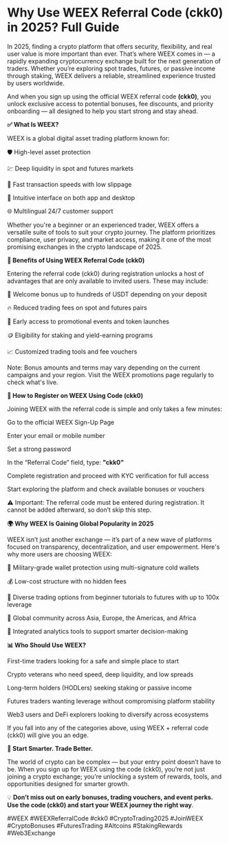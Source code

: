 # Why Use WEEX Referral Code (ckk0) in 2025? Full Guide

In 2025, finding a crypto platform that offers security, flexibility, and real user value is more important than ever. That’s where WEEX comes in — a rapidly expanding cryptocurrency exchange built for the next generation of traders. Whether you’re exploring spot trades, futures, or passive income through staking, WEEX delivers a reliable, streamlined experience trusted by users worldwide.

And when you sign up using the official WEEX referral code **(ckk0)**, you unlock exclusive access to potential bonuses, fee discounts, and priority onboarding — all designed to help you start strong and stay ahead.

**✅ What Is WEEX?**

WEEX is a global digital asset trading platform known for:

🛡️ High-level asset protection

💹 Deep liquidity in spot and futures markets

🔄 Fast transaction speeds with low slippage

📱 Intuitive interface on both app and desktop

🌐 Multilingual 24/7 customer support

Whether you're a beginner or an experienced trader, WEEX offers a versatile suite of tools to suit your crypto journey. The platform prioritizes compliance, user privacy, and market access, making it one of the most promising exchanges in the crypto landscape of 2025.

**🎁 Benefits of Using WEEX Referral Code (ckk0)**

Entering the referral code (ckk0) during registration unlocks a host of advantages that are only available to invited users. These may include:

🎉 Welcome bonus up to hundreds of USDT depending on your deposit

🔥 Reduced trading fees on spot and futures pairs

🎯 Early access to promotional events and token launches

🪙 Eligibility for staking and yield-earning programs

📈 Customized trading tools and fee vouchers

Note: Bonus amounts and terms may vary depending on the current campaigns and your region. Visit the WEEX promotions page regularly to check what's live.

**📝 How to Register on WEEX Using Code (ckk0)**

Joining WEEX with the referral code is simple and only takes a few minutes:

Go to the official WEEX Sign-Up Page

Enter your email or mobile number

Set a strong password

In the “Referral Code” field, type: **"ckk0"**

Complete registration and proceed with KYC verification for full access

Start exploring the platform and check available bonuses or vouchers

⚠️ Important: The referral code must be entered during registration. It cannot be added afterward, so don’t skip this step.

**🌍 Why WEEX Is Gaining Global Popularity in 2025**

WEEX isn’t just another exchange — it’s part of a new wave of platforms focused on transparency, decentralization, and user empowerment. Here's why more users are choosing WEEX:

🔐 Military-grade wallet protection using multi-signature cold wallets

💰 Low-cost structure with no hidden fees

🧩 Diverse trading options from beginner tutorials to futures with up to 100x leverage

💬 Global community across Asia, Europe, the Americas, and Africa

🔧 Integrated analytics tools to support smarter decision-making

**📊 Who Should Use WEEX?**

First-time traders looking for a safe and simple place to start

Crypto veterans who need speed, deep liquidity, and low spreads

Long-term holders (HODLers) seeking staking or passive income

Futures traders wanting leverage without compromising platform stability

Web3 users and DeFi explorers looking to diversify across ecosystems

If you fall into any of the categories above, using WEEX + referral code (ckk0) will give you an edge.

**🚀 Start Smarter. Trade Better.**

The world of crypto can be complex — but your entry point doesn’t have to be. When you sign up for WEEX using the code (ckk0), you’re not just joining a crypto exchange; you’re unlocking a system of rewards, tools, and opportunities designed for smarter growth.

💡 **Don’t miss out on early bonuses, trading vouchers, and event perks. Use the code (ckk0) and start your WEEX journey the right way**.

#WEEX #WEEXReferralCode #ckk0 #CryptoTrading2025 #JoinWEEX #CryptoBonuses #FuturesTrading #Altcoins #StakingRewards #Web3Exchange

